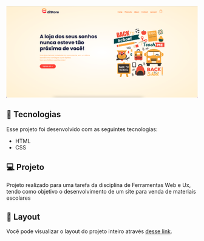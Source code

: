 <p align="center">
 <img src="./assets/EdiStore.png" alt="template"  width="600px"/>
</p>

## 🚀 Tecnologias

Esse projeto foi desenvolvido com as seguintes tecnologias:

- HTML
- CSS

## 💻 Projeto

Projeto realizado para uma tarefa da disciplina de Ferramentas Web e Ux, tendo como objetivo o desenvolvimento de um site para venda de materiais escolares

## 🔖 Layout

Você pode visualizar o layout do projeto inteiro através [desse link](https://edi-store.vercel.app/).
